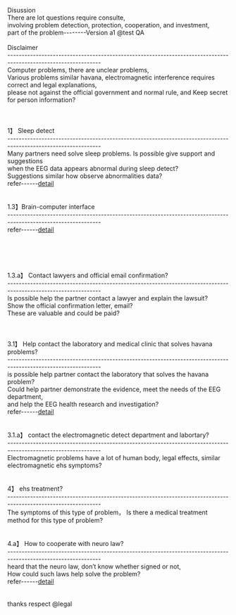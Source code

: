 Disussion<br>
There are lot questions require consulte,<br>
involving problem detection, protection, cooperation, and investment,<br>
part of the problem--------Version a1 @test QA<br>
<br>
Disclaimer<br>
---------------------------------------------------------------------------------------------------------------<br>
Computer problems, there are unclear problems,<br>
Various problems similar havana, electromagnetic interference requires correct and legal explanations,<br>
please not against the official government and normal rule, and Keep secret for person information?<br>
<br>
<br>
<br>
1】 Sleep detect<br>
---------------------------------------------------------------------------------------------------------------<br>
Many partners need solve sleep problems. Is possible give support and suggestions<br> 
when the EEG data appears abnormal during sleep detect?<br>
Suggestions similar how observe abnormalities data?<br>
refer------<a href="https://mne.tools/stable/auto_tutorials/clinical/60_sleep.html">detail</a>
<br><br><br>
1.3】Brain-computer interface<br>
---------------------------------------------------------------------------------------------------------------<br>
refer------<a href="https://store.neurosky.com/collections/apps">detail</a><br><br><br>
<br><br><br>
1.3.a】 Contact lawyers and official email confirmation?<br>
---------------------------------------------------------------------------------------------------------------<br>
Is possible help the partner contact a lawyer and explain the lawsuit?<br>
Show the official confirmation letter, email?<br>
These are valuable and could be paid?<br>
<br><br><br>
3.1】 Help contact the laboratory and medical clinic that solves havana problems?<br>
---------------------------------------------------------------------------------------------------------------<br>
is possible help partner contact the laboratory that solves the havana problem?<br>
Could help partner demonstrate the evidence, meet the needs of the EEG department,<br>
and help the EEG health research and investigation?<br>
refer------<a href="https://ottawacitizen.com/news/local-news/i-should-not-have-been-sent-back-there-canadian-diplomat-says-government-sent-him-back-to-cuba-with-brain-injury">detail</a>
<br><br><br>
3.1.a】 contact the electromagnetic detect department and labortary?<br>
---------------------------------------------------------------------------------------------------------------<br>
Electromagnetic problems have a lot of human body, legal effects, similar electromagnetic ehs symptoms?
<br><br><br>
4】 ehs treatment?<br>
---------------------------------------------------------------------------------------------------------------<br>
The symptoms of this type of problem， Is there a medical treatment method for this type of problem?
<br><br><br>
4.a】 How to cooperate with neuro law?<br>
---------------------------------------------------------------------------------------------------------------<br>
heard that the neuro law, don’t know whether signed or not,<br>
How could such laws help solve the problem?<br>
refer------<a href="https://spectrum.ieee.org/neurotech-neurorights?fbclid=IwAR2rY49pd2wqOgzifZ-Ua6VcCVZZHydbreCrDcl2lJ3a8H7en9tECtLeZFs">detail</a>
<br><br><br>
thanks respect @legal<br>

